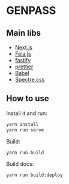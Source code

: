 # GENPASS

## Main libs

* [Next.js](https://github.com/zeit/next.js/)
* [Fela.js](http://fela.js.org/)
* [fastify](https://www.fastify.io/)
* [prettier](https://prettier.io/)
* [Babel](https://babeljs.io/)
* [Spectre.css](https://picturepan2.github.io/spectre/)

## How to use

Install it and run:

```bash
yarn install
yarn run serve
```

Build:

```bash
yarn run build
```

Build docs:

```bash
yarn run build:deploy
```
